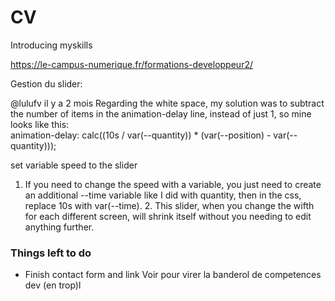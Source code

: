 # CV
Introducing myskills


https://le-campus-numerique.fr/formations-developpeur2/

Gestion du slider: 

@lulufv
il y a 2 mois
Regarding the white space, my solution was to subtract the number of items in the animation-delay line, instead of just 1, so mine looks like this:  
animation-delay: calc((10s / var(--quantity)) * (var(--position) - var(--quantity))); 

set variable speed to the slider 

1. If you need to change the speed with a variable, you just need to create an additional --time variable like I did with quantity, then in the css, replace 10s with var(--time). 2. This slider, when you change the wifth for each different screen, will shrink itself without you needing to edit anything further.

### Things left to do 

- Finish  contact form and link 
  Voir pour virer la banderol de competences dev (en trop)l